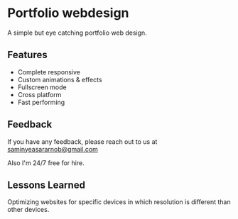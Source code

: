 
# Portfolio webdesign

A simple but eye catching portfolio web design.


## Features

- Complete responsive
- Custom animations & effects
- Fullscreen mode
- Cross platform
- Fast performing


## Feedback

If you have any feedback, please reach out to us at 
saminyeasararnob@gmail.com 

Also I'm 24/7 free for hire.

## Lessons Learned

Optimizing websites for specific devices in which resolution is different than other devices.
